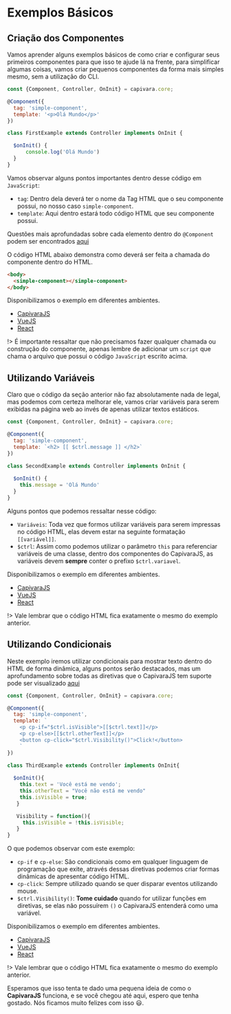 # Exemplos Básicos

## Criação dos Componentes

Vamos aprender alguns exemplos básicos de como criar e configurar seus primeiros componentes
para que isso te ajude lá na frente, para simplificar algumas coisas, vamos criar pequenos componentes da forma mais simples mesmo, sem a utilização do CLI.

```js
const {Component, Controller, OnInit} = capivara.core;

@Component({
  tag: 'simple-component',
  template: '<p>Olá Mundo</p>'
})

class FirstExample extends Controller implements OnInit {

  $onInit() {
      console.log('Olá Mundo')
  }
}
```

Vamos observar alguns pontos importantes dentro desse código em `JavaScript`:

* `tag`: Dentro dela deverá ter o nome da Tag HTML que o seu componente possui, no nosso caso `simple-component`.
* `template`: Aqui dentro estará todo código HTML que seu componente possui.

Questões mais aprofundadas sobre cada elemento dentro do `@Component` podem ser encontrados
[aqui](GettingStarted/Components)

O código HTML abaixo demonstra como deverá ser feita a chamada do componente dentro do HTML.

```html
<body>
  <simple-component></simple-component>
</body>
```

Disponibilizamos o exemplo em diferentes ambientes.
* [CapivaraJS](http://jsfiddle.net/zde5kbjt/42/)
* [VueJS](http://jsfiddle.net/jcanabarro/ygznj9mt/2/)
* [React](http://jsfiddle.net/jcanabarro/td4v7qqd/261/)

!> É importante ressaltar que não precisamos fazer qualquer chamada ou construção do componente,
apenas lembre de adicionar um `script` que chama o arquivo que possui o código `JavaScript` escrito
acima.

## Utilizando Variáveis

Claro que o código da seção anterior não faz absolutamente nada de legal, mas podemos com certeza
melhorar ele, vamos criar variáveis para serem exibidas na página web ao invés de apenas utilizar textos estáticos.


```js
const {Component, Controller, OnInit} = capivara.core;

@Component({
  tag: 'simple-component',
  template: `<h2> [[ $ctrl.message ]] </h2>`
})

class SecondExample extends Controller implements OnInit {
	
  $onInit() {
  	this.message = 'Olá Mundo'
  }
}
```

Alguns pontos que podemos ressaltar nesse código:

* `Variáveis`: Toda vez que formos utilizar variáveis para serem impressas no código HTML, elas 
devem estar na seguinte formatação `[[variável]]`.
* `$ctrl`: Assim como podemos utilizar o parâmetro `this` para referenciar variáveis de uma classe, 
dentro dos componentes do CapivaraJS, as variáveis devem **sempre** conter o prefixo `$ctrl.variavel`.

Disponibilizamos o exemplo em diferentes ambientes.
* [CapivaraJS](http://jsfiddle.net/zde5kbjt/43/)
* [VueJS](http://jsfiddle.net/jcanabarro/ygznj9mt/6/)
* [React](http://jsfiddle.net/jcanabarro/td4v7qqd/267/)

!> Vale lembrar que o código HTML fica exatamente o mesmo do exemplo anterior.

## Utilizando Condicionais

Neste exemplo iremos utilizar condicionais para mostrar texto dentro do HTML de forma dinâmica, alguns pontos serão destacados, mas um aprofundamento sobre todas as diretivas que o CapivaraJS tem suporte pode ser visualizado [aqui](GettingStarted/Components)

```js
const {Component, Controller, OnInit} = capivara.core;

@Component({
  tag: 'simple-component',
  template: `
    <p cp-if="$ctrl.isVisible">[[$ctrl.text]]</p>
    <p cp-else>[[$ctrl.otherText]]</p>
    <button cp-click="$ctrl.Visibility()">Click!</button>
    `
})

class ThirdExample extends Controller implements OnInit{
  
  $onInit(){
    this.text = 'Você está me vendo';
    this.otherText = "Você não está me vendo"
    this.isVisible = true;
   }

   Visibility = function(){
     this.isVisible = !this.isVisible;
   }
}
```
O que podemos observar com este exemplo:

* `cp-if` e `cp-else`: São condicionais como em qualquer linguagem de programação que exite, através dessas diretivas podemos criar formas dinâmicas de apresentar código HTML.
* `cp-click`: Sempre utilizado quando se quer disparar eventos utilizando mouse.
* `$ctrl.Visibility()`: **Tome cuidado** quando for utilizar funções em diretivas, se elas não possuírem `()` o CapivaraJS entenderá como uma variável.

Disponibilizamos o exemplo em diferentes ambientes.
* [CapivaraJS](http://jsfiddle.net/zde5kbjt/41/)
* [VueJS](http://jsfiddle.net/jcanabarro/ygznj9mt/7/)
* [React](http://jsfiddle.net/jcanabarro/td4v7qqd/271/)

!> Vale lembrar que o código HTML fica exatamente o mesmo do exemplo anterior.

Esperamos que isso tenta te dado uma pequena ideia de como o **CapivaraJS** funciona, e se você chegou até aqui, espero que tenha gostado. Nós ficamos muito felizes com isso 😃.